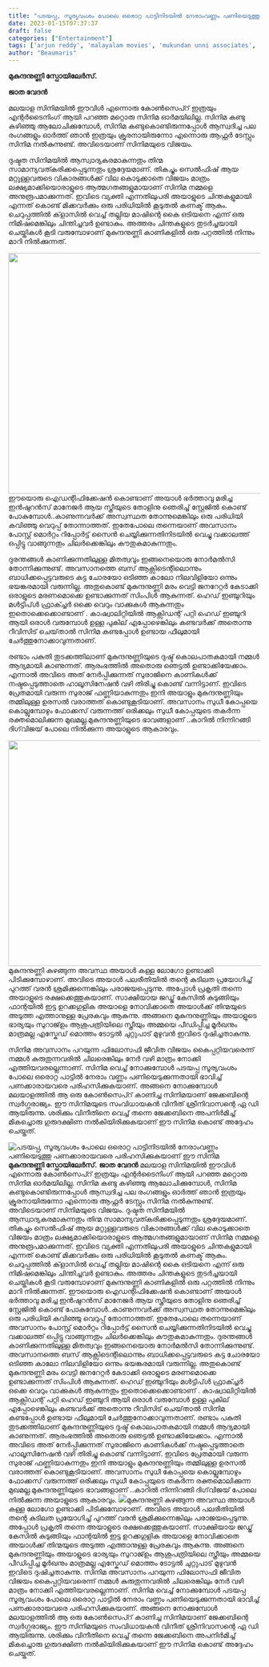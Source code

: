 ```yaml
---
title: "പടയപ്പ, സൂര്യവംശം പോലെ ഒരൊറ്റ പാട്ടിനിടയിൽ നേരാംവണ്ണം പണിയെടുത്തു പണക്കാരായവരെ പരിഹസിക്കുകയാണ് ഈ സിനിമ"
date: 2023-01-15T07:37:37
draft: false
categories: ["Entertainment"]
tags: ['arjun reddy', 'malayalam movies', 'mukundan unni associates', 'Vineeth Sreenivasan', 'ജാത വേദൻ']
author: "Beaumaris"
---
```


<strong>മുകുന്ദനുണ്ണി സ്പോയിലേർസ്.</strong>

<strong>ജാത വേദൻ </strong>

മലയാള സിനിമയിൽ ഈവിൾ എന്നൊരു കോൺസെപ്റ് ഇത്രയും എന്റർടൈനിംഗ് ആയി പറഞ്ഞ മറ്റൊരു സിനിമ ഓർമയിലില്ല. സിനിമ കണ്ടു കഴിഞ്ഞു ആലോചിക്കുമ്പോൾ, സിനിമ കണ്ടുകൊണ്ടിരുന്നപ്പോൾ ആസ്വദിച്ച പല രംഗങ്ങളും ഓർത്ത് ഞാൻ ഇത്രയും ക്രൂരനായിരുന്നോ എന്നൊരു ആഫ്റ്റർ ടേസ്റ്റും സിനിമ നൽകുന്നുണ്ട്. അവിടെയാണ് സിനിമയുടെ വിജയം.

ദുഷ്ടത സിനിമയിൽ ആസ്വാദ്യകരമാകുന്നതും തിന്മ സാമാന്യവത്കരിക്കപ്പെടുന്നതും ശ്രദ്ദേയമാണ്. തികച്ചും സെൽഫിഷ് ആയ മറ്റുള്ളവരുടെ വികാരങ്ങൾക്ക് വില കൊടുക്കാതെ വിജയം മാത്രം ലക്ഷ്യമാക്കിയൊരാളുടെ ആത്മഗതങ്ങളുമായാണ് സിനിമ നമ്മളെ അനുരൂപമാക്കുന്നത്. ഇവിടെ വ്യക്തി എന്നതിലുപരി അയാളുടെ ചിന്തകളുമായി എന്നത് കൊണ്ട് മിക്കവർക്കും ഒരു പരിധിയിൽ കൂടുതൽ കണക്ട് ആകും. ചെറുപ്പത്തിൽ ക്‌ളാസിൽ വെച്ച് തല്ലിയ മാഷിന്റെ കൈ ഒടിയനെ എന്ന് ഒരു നിമിഷമെങ്കിലും ചിന്തിച്ചവർ ഉണ്ടാകും. അത്തരം ചിന്തകളുടെ തുടർച്ചയായി ചെയ്തികൾ കൂടി വരുമ്പോഴാണ് മുകുന്ദനുണ്ണി കാണികളിൽ ഒരു പറ്റത്തിൽ നിന്നും മാറി നിൽക്കുന്നത്.

<img class="size-large wp-image-379331 aligncenter" src="https://cdn.boolokam.com/articles/2023/01/mukundan-unni.jpg" alt="" width="720" height="480" />ഈയൊരു ഐഡന്റിഫിക്കേഷൻ കൊണ്ടാണ് അയാൾ ഭർത്താവു മരിച്ച ഇൻഷുറൻസ് മാനേജർ ആയ സ്ത്രീയുടെ തോളിനു ഞെരിച്ച് സ്റ്റേജിൽ കൊണ്ട് പോകുമ്പോൾ..കാണുന്നവർക്ക് അസ്വസ്ഥത തോന്നുമെങ്കിലും ഒരു പരിധിയി കവിഞ്ഞു വെറുപ്പ് തോന്നാത്തത്. ഇതേപോലെ തന്നെയാണ് അവസാനം പോസ്റ്റ് മൊർറ്റം റിപ്പോർട്ട് സൈൻ ചെയ്യിക്കുന്നതിനിടയിൽ വെച്ചു വക്കാലത്ത് ഒപ്പിട്ടു വാങ്ങുന്നതും ചിലർക്കെങ്കിലും കൗതുകമാകുന്നതും.

ദുരന്തങ്ങൾ കാണിക്കുന്നതിലുള്ള മിതത്വവും ഇങ്ങനെയൊരു നോർമൽസി തോന്നിക്കുന്നുണ്ട്. അവസാനത്തെ ബസ് ആക്സിടെന്റിലൊന്നും ബാധിക്കപ്പെട്ടവരുടെ കട്ട ചോരയോ ഒടിഞ്ഞ കാലോ നിലവിളിയോ ഒന്നും ഭയങ്കരമായി വരുന്നില്ല. അതുകൊണ്ട് മുകുന്ദനുണ്ണി മരം വെട്ടി ജനറേറ്റർ കേടാക്കി ഒരാളുടെ മരണമൊക്കെ ഉണ്ടാക്കുന്നത് സിംപിൾ ആകുന്നത്. ഹെഡ് ഇഞ്ചുറിയും മൾട്ടിപ്ൾ ഫ്രാക്ച്ചർ ഒക്കെ വെറും വാക്കുകൾ ആകുന്നതും ഇതൊക്കെക്കൊണ്ടാണ് . കാഷ്വാലിറ്റിയിൽ ആക്സിഡന്റ് പറ്റി ഹെഡ് ഇഞ്ചുറി ആയി ഒരാൾ വരുമ്പോൾ ഉള്ള പുകില് എപ്പോഴെങ്കിലും കണ്ടവർക്ക് അതൊന്നു റീവിസിട് ചെയ്‌താൽ സിനിമ കണ്ടപ്പോൾ ഉണ്ടായ ഫീലുമായി ചേർത്തുനോക്കാവുന്നതാണ്.

രണ്ടാം പകുതി തുടക്കത്തിലാണ് മുകുന്ദനുണ്ണിയുടെ ദുഷ്ട് കൊലപാതകമായി നമ്മൾ ആദ്യമായി കാണുന്നത്. ആരംഭത്തിൽ അതൊരു ഞെട്ടൽ ഉണ്ടാക്കിയേക്കാം. എന്നാൽ അവിടെ അത് നേർപ്പിക്കുന്നത് സുരാജിനെ കാണികൾക്ക് നഷ്ടപ്പെടുത്താതെ ഹാലൂസിനേഷൻ വഴി തിരിച്ചു കൊണ്ട് വന്നിട്ടാണ്. ഇവിടെ പ്രേതമായി വരുന്ന സുരാജ് ഫണ്ണിയാകുന്നതും ഇനി അയാളും മുകുന്ദനുണ്ണിയും തമ്മിലുള്ള ഉരസൽ വരാത്തത് കൊണ്ടുകൂടിയാണ്. അവസാനം സുധീ കോപ്പയെ കൊല്ലുമ്പോഴും ഫോക്കസ് വരുന്നത്ത് ഒരിക്കലും സുധീ കോപ്പയുടെ തകർന്ന രക്തമൊലിക്കുന്ന മുഖമല്ല.മുകുന്ദനുണ്ണിയുടെ ഭാവങ്ങളാണ് ..കാറിൽ നിന്നിറങ്ങി ദിഗ്‌വിജയ് പോലെ നിൽക്കുന്ന അയാളുടെ ആകാരവും.

<img class="size-large wp-image-379332 aligncenter" src="https://cdn.boolokam.com/articles/2023/01/ds-1-1024x576.webp" alt="" width="800" height="450" />മുകുന്ദനുണ്ണി കുഴങ്ങുന്ന അവസ്ഥ അയാൾ കള്ള ലോഗോ ഉണ്ടാക്കി പിടിക്കുമ്പോഴാണ്. അവിടെ അയാൾ പലരീതിയിൽ തന്റെ കുടിലത പ്രയോഗിച്ച് പുറത്ത് വരൻ ശ്രമിക്കുന്നെങ്കിലും പരാജയപ്പെടുന്നു. അപ്പോൾ പ്രകൃതി തന്നെ അയാളുടെ രക്ഷക്കെത്തുകയാണ്. സാക്ഷിയായ ജഡ്ജ് കേസിൽ കുടുങ്ങിയും ഫാന്റയിൽ ഇട്ട ഉറക്കഗുളിക അയാളെ നോവിക്കാതെ അയാൾക്ക് തിന്മയുടെ അടുത്ത എത്താനുള്ള പ്രേരകവും ആകുന്നു. അങ്ങനെ മുകുന്ദനുണ്ണിയും അയാളുടെ ഭാര്യയും സുറാജ്ഉം ആശുപത്രിയിലെ സ്ത്രീയും അമ്മയെ പീഡിപ്പിച്ച മൂർഖനും മാത്രമല്ല എസ്കേഡ് മൊത്തം ടോട്ടൽ ചുറ്റുപാട് മുഴുവൻ ഇവിടെ ദുഷിച്ചതാകുന്നു.

സിനിമ അവസാനം പറയുന്ന ഫിലോസഫി ജീവിത വിജയം കൈപ്പറ്റിയവരെന്ന് നമ്മൾ കുരുതുന്നവരിൽ ചിലരെങ്കിലും നേർ വഴി മാത്രം നോക്കി എത്തിയവരല്ലെന്നാണ്. സിനിമ വെച്ച് നോക്കുമ്പോൾ പടയപ്പ സൂര്യവംശം പോലെ ഒരൊറ്റ പാട്ടിൽ നേരാം വണ്ണം പണിയെടുക്കുന്നതായി ഭാവിച്ച് പണക്കാരായവരെ പരിഹസിക്കുകയാണ്. അങ്ങനെ നോക്കുമ്പോൾ മലയാളത്തിൽ ആ ഒരു കോൺസെപ്റ് കാണിച്ച സിനിമയാണ് ജേക്കബിന്റെ സ്വർഗ്ഗരാജ്യം. ഈ സിനിമയുടെ സംവിധായകൻ വിനീത് ശ്രീനിവാസന്റെ ഏ ഡി ആയിരുന്നു. ശരിക്കും വിനീതിനെ വെച്ച് തന്നെ ജേക്കബിനെ അപനിർമിച്ച് മികച്ചൊരു ഗുരുദക്ഷിണ നൽകിയിരിക്കുകയാണ് ഈ സിനിമ കൊണ്ട് അദ്ദേഹം ചെയ്തത്.


![പടയപ്പ, സൂര്യവംശം പോലെ ഒരൊറ്റ പാട്ടിനിടയിൽ നേരാംവണ്ണം പണിയെടുത്തു പണക്കാരായവരെ പരിഹസിക്കുകയാണ് ഈ സിനിമ](https://cdn.boolokam.com/articles/2023/01/mukundan-unni.jpg)**മുകുന്ദനുണ്ണി സ്പോയിലേർസ്.** **ജാത വേദൻ** മലയാള സിനിമയിൽ ഈവിൾ എന്നൊരു കോൺസെപ്റ് ഇത്രയും എന്റർടൈനിംഗ് ആയി പറഞ്ഞ മറ്റൊരു സിനിമ ഓർമയിലില്ല. സിനിമ കണ്ടു കഴിഞ്ഞു ആലോചിക്കുമ്പോൾ, സിനിമ കണ്ടുകൊണ്ടിരുന്നപ്പോൾ ആസ്വദിച്ച പല രംഗങ്ങളും ഓർത്ത് ഞാൻ ഇത്രയും ക്രൂരനായിരുന്നോ എന്നൊരു ആഫ്റ്റർ ടേസ്റ്റും സിനിമ നൽകുന്നുണ്ട്. അവിടെയാണ് സിനിമയുടെ വിജയം. ദുഷ്ടത സിനിമയിൽ ആസ്വാദ്യകരമാകുന്നതും തിന്മ സാമാന്യവത്കരിക്കപ്പെടുന്നതും ശ്രദ്ദേയമാണ്. തികച്ചും സെൽഫിഷ് ആയ മറ്റുള്ളവരുടെ വികാരങ്ങൾക്ക് വില കൊടുക്കാതെ വിജയം മാത്രം ലക്ഷ്യമാക്കിയൊരാളുടെ ആത്മഗതങ്ങളുമായാണ് സിനിമ നമ്മളെ അനുരൂപമാക്കുന്നത്. ഇവിടെ വ്യക്തി എന്നതിലുപരി അയാളുടെ ചിന്തകളുമായി എന്നത് കൊണ്ട് മിക്കവർക്കും ഒരു പരിധിയിൽ കൂടുതൽ കണക്ട് ആകും. ചെറുപ്പത്തിൽ ക്‌ളാസിൽ വെച്ച് തല്ലിയ മാഷിന്റെ കൈ ഒടിയനെ എന്ന് ഒരു നിമിഷമെങ്കിലും ചിന്തിച്ചവർ ഉണ്ടാകും. അത്തരം ചിന്തകളുടെ തുടർച്ചയായി ചെയ്തികൾ കൂടി വരുമ്പോഴാണ് മുകുന്ദനുണ്ണി കാണികളിൽ ഒരു പറ്റത്തിൽ നിന്നും മാറി നിൽക്കുന്നത്. ഈയൊരു ഐഡന്റിഫിക്കേഷൻ കൊണ്ടാണ് അയാൾ ഭർത്താവു മരിച്ച ഇൻഷുറൻസ് മാനേജർ ആയ സ്ത്രീയുടെ തോളിനു ഞെരിച്ച് സ്റ്റേജിൽ കൊണ്ട് പോകുമ്പോൾ..കാണുന്നവർക്ക് അസ്വസ്ഥത തോന്നുമെങ്കിലും ഒരു പരിധിയി കവിഞ്ഞു വെറുപ്പ് തോന്നാത്തത്. ഇതേപോലെ തന്നെയാണ് അവസാനം പോസ്റ്റ് മൊർറ്റം റിപ്പോർട്ട് സൈൻ ചെയ്യിക്കുന്നതിനിടയിൽ വെച്ചു വക്കാലത്ത് ഒപ്പിട്ടു വാങ്ങുന്നതും ചിലർക്കെങ്കിലും കൗതുകമാകുന്നതും. ദുരന്തങ്ങൾ കാണിക്കുന്നതിലുള്ള മിതത്വവും ഇങ്ങനെയൊരു നോർമൽസി തോന്നിക്കുന്നുണ്ട്. അവസാനത്തെ ബസ് ആക്സിടെന്റിലൊന്നും ബാധിക്കപ്പെട്ടവരുടെ കട്ട ചോരയോ ഒടിഞ്ഞ കാലോ നിലവിളിയോ ഒന്നും ഭയങ്കരമായി വരുന്നില്ല. അതുകൊണ്ട് മുകുന്ദനുണ്ണി മരം വെട്ടി ജനറേറ്റർ കേടാക്കി ഒരാളുടെ മരണമൊക്കെ ഉണ്ടാക്കുന്നത് സിംപിൾ ആകുന്നത്. ഹെഡ് ഇഞ്ചുറിയും മൾട്ടിപ്ൾ ഫ്രാക്ച്ചർ ഒക്കെ വെറും വാക്കുകൾ ആകുന്നതും ഇതൊക്കെക്കൊണ്ടാണ് . കാഷ്വാലിറ്റിയിൽ ആക്സിഡന്റ് പറ്റി ഹെഡ് ഇഞ്ചുറി ആയി ഒരാൾ വരുമ്പോൾ ഉള്ള പുകില് എപ്പോഴെങ്കിലും കണ്ടവർക്ക് അതൊന്നു റീവിസിട് ചെയ്‌താൽ സിനിമ കണ്ടപ്പോൾ ഉണ്ടായ ഫീലുമായി ചേർത്തുനോക്കാവുന്നതാണ്. രണ്ടാം പകുതി തുടക്കത്തിലാണ് മുകുന്ദനുണ്ണിയുടെ ദുഷ്ട് കൊലപാതകമായി നമ്മൾ ആദ്യമായി കാണുന്നത്. ആരംഭത്തിൽ അതൊരു ഞെട്ടൽ ഉണ്ടാക്കിയേക്കാം. എന്നാൽ അവിടെ അത് നേർപ്പിക്കുന്നത് സുരാജിനെ കാണികൾക്ക് നഷ്ടപ്പെടുത്താതെ ഹാലൂസിനേഷൻ വഴി തിരിച്ചു കൊണ്ട് വന്നിട്ടാണ്. ഇവിടെ പ്രേതമായി വരുന്ന സുരാജ് ഫണ്ണിയാകുന്നതും ഇനി അയാളും മുകുന്ദനുണ്ണിയും തമ്മിലുള്ള ഉരസൽ വരാത്തത് കൊണ്ടുകൂടിയാണ്. അവസാനം സുധീ കോപ്പയെ കൊല്ലുമ്പോഴും ഫോക്കസ് വരുന്നത്ത് ഒരിക്കലും സുധീ കോപ്പയുടെ തകർന്ന രക്തമൊലിക്കുന്ന മുഖമല്ല.മുകുന്ദനുണ്ണിയുടെ ഭാവങ്ങളാണ് ..കാറിൽ നിന്നിറങ്ങി ദിഗ്‌വിജയ് പോലെ നിൽക്കുന്ന അയാളുടെ ആകാരവും. ![](https://cdn.boolokam.com/articles/2023/01/ds-1-1024x576.webp)മുകുന്ദനുണ്ണി കുഴങ്ങുന്ന അവസ്ഥ അയാൾ കള്ള ലോഗോ ഉണ്ടാക്കി പിടിക്കുമ്പോഴാണ്. അവിടെ അയാൾ പലരീതിയിൽ തന്റെ കുടിലത പ്രയോഗിച്ച് പുറത്ത് വരൻ ശ്രമിക്കുന്നെങ്കിലും പരാജയപ്പെടുന്നു. അപ്പോൾ പ്രകൃതി തന്നെ അയാളുടെ രക്ഷക്കെത്തുകയാണ്. സാക്ഷിയായ ജഡ്ജ് കേസിൽ കുടുങ്ങിയും ഫാന്റയിൽ ഇട്ട ഉറക്കഗുളിക അയാളെ നോവിക്കാതെ അയാൾക്ക് തിന്മയുടെ അടുത്ത എത്താനുള്ള പ്രേരകവും ആകുന്നു. അങ്ങനെ മുകുന്ദനുണ്ണിയും അയാളുടെ ഭാര്യയും സുറാജ്ഉം ആശുപത്രിയിലെ സ്ത്രീയും അമ്മയെ പീഡിപ്പിച്ച മൂർഖനും മാത്രമല്ല എസ്കേഡ് മൊത്തം ടോട്ടൽ ചുറ്റുപാട് മുഴുവൻ ഇവിടെ ദുഷിച്ചതാകുന്നു. സിനിമ അവസാനം പറയുന്ന ഫിലോസഫി ജീവിത വിജയം കൈപ്പറ്റിയവരെന്ന് നമ്മൾ കുരുതുന്നവരിൽ ചിലരെങ്കിലും നേർ വഴി മാത്രം നോക്കി എത്തിയവരല്ലെന്നാണ്. സിനിമ വെച്ച് നോക്കുമ്പോൾ പടയപ്പ സൂര്യവംശം പോലെ ഒരൊറ്റ പാട്ടിൽ നേരാം വണ്ണം പണിയെടുക്കുന്നതായി ഭാവിച്ച് പണക്കാരായവരെ പരിഹസിക്കുകയാണ്. അങ്ങനെ നോക്കുമ്പോൾ മലയാളത്തിൽ ആ ഒരു കോൺസെപ്റ് കാണിച്ച സിനിമയാണ് ജേക്കബിന്റെ സ്വർഗ്ഗരാജ്യം. ഈ സിനിമയുടെ സംവിധായകൻ വിനീത് ശ്രീനിവാസന്റെ ഏ ഡി ആയിരുന്നു. ശരിക്കും വിനീതിനെ വെച്ച് തന്നെ ജേക്കബിനെ അപനിർമിച്ച് മികച്ചൊരു ഗുരുദക്ഷിണ നൽകിയിരിക്കുകയാണ് ഈ സിനിമ കൊണ്ട് അദ്ദേഹം ചെയ്തത്.
